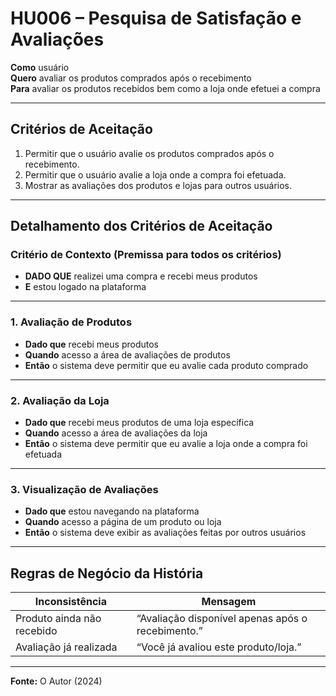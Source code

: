 # HU006 – Pesquisa de Satisfação e Avaliações

**Como** usuário  
**Quero** avaliar os produtos comprados após o recebimento  
**Para** avaliar os produtos recebidos bem como a loja onde efetuei a compra

---

## Critérios de Aceitação

1. Permitir que o usuário avalie os produtos comprados após o recebimento.
2. Permitir que o usuário avalie a loja onde a compra foi efetuada.
3. Mostrar as avaliações dos produtos e lojas para outros usuários.

---

## Detalhamento dos Critérios de Aceitação

### Critério de Contexto (Premissa para todos os critérios)

- **DADO QUE** realizei uma compra e recebi meus produtos
- **E** estou logado na plataforma

---

### 1. Avaliação de Produtos

- **Dado que** recebi meus produtos
- **Quando** acesso a área de avaliações de produtos
- **Então** o sistema deve permitir que eu avalie cada produto comprado

---

### 2. Avaliação da Loja

- **Dado que** recebi meus produtos de uma loja específica
- **Quando** acesso a área de avaliações da loja
- **Então** o sistema deve permitir que eu avalie a loja onde a compra foi efetuada

---

### 3. Visualização de Avaliações

- **Dado que** estou navegando na plataforma
- **Quando** acesso a página de um produto ou loja
- **Então** o sistema deve exibir as avaliações feitas por outros usuários

---

## Regras de Negócio da História

| Inconsistência             | Mensagem                                          |
| -------------------------- | ------------------------------------------------- |
| Produto ainda não recebido | “Avaliação disponível apenas após o recebimento.” |
| Avaliação já realizada     | “Você já avaliou este produto/loja.”              |

---

**Fonte:** O Autor (2024)
